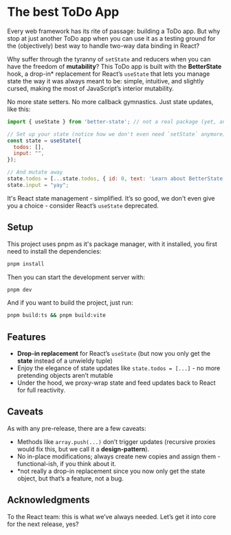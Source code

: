 # The best ToDo App
Every web framework has its rite of passage: building a ToDo app. But why stop at just another ToDo app when you can use it as a testing ground for the (objectively) best way to handle two-way data binding in React?

Why suffer through the tyranny of `setState` and reducers when you can have the freedom of **mutability**?
This ToDo app is built with the **BetterState** hook, a drop-in* replacement for React’s `useState` that lets you manage state the way it was always meant to be: simple, intuitive, and slightly cursed, making the most of JavaScript’s interior mutability.

No more state setters. No more callback gymnastics. Just state updates, like this:
```javascript
import { useState } from 'better-state'; // not a real package (yet, and hopefully never)

// Set up your state (notice how we don't even need `setState` anymore)
const state = useState({
  todos: [],
  input: "",
});

// And mutate away
state.todos = [...state.todos, { id: 0, text: 'Learn about BetterState', done: false }];
state.input = "yay";
```  
It's React state management - simplified. It’s so good, we don't even give you a choice - consider React’s `useState` deprecated.



## Setup
This project uses pnpm as it's package manager, with it installed, you first need to install the dependencies:

```bash
pnpm install
```  

Then you can start the development server with:  
```bash
pnpm dev
```  

And if you want to build the project, just run:
```bash
pnpm build:ts && pnpm build:vite
```  

## Features  
- **Drop-in replacement** for React’s `useState` (but now you only get the **state** instead of a unwieldy tuple)  
- Enjoy the elegance of state updates like `state.todos = [...]` -  no more pretending objects aren’t mutable
- Under the hood, we proxy-wrap state and feed updates back to React for full reactivity.  

## Caveats
As with any pre-release, there are a few caveats:  
- Methods like `array.push(...)` don’t trigger updates (recursive proxies would fix this, but we call it a **design-pattern**).  
- No in-place modifications; always create new copies and assign them - functional-ish, if you think about it.
- *not really a drop-in replacement since you now only get the state object, but that’s a feature, not a bug.

## Acknowledgments
To the React team: this is what we’ve always needed. Let’s get it into core for the next release, yes?